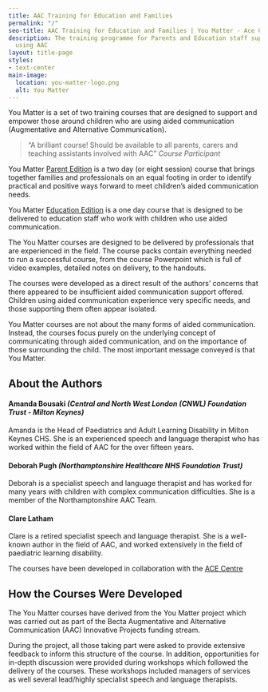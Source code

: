 ```yaml
---
title: AAC Training for Education and Families
permalink: "/"
seo-title: AAC Training for Education and Families | You Matter - Ace Centre
description: The training programme for Parents and Education staff supporting children
  using AAC
layout: title-page
styles:
- text-center
main-image:
  location: you-matter-logo.png
  alt: You Matter
---
```


You Matter is a set of two training courses that are designed to support and empower those around children who are using aided communication (Augmentative and Alternative Communication).

>“A brilliant course! Should be available to all parents, carers and teaching assistants involved with AAC”
*Course Participant*

You Matter [Parent Edition](/parent-edition/) is a two day (or eight session) course that brings together families and professionals on an equal footing in order to identify practical and positive ways forward to meet children’s aided communication needs.

You Matter [Education Edition](/education-edition/) is a one day course that is designed to be delivered to education staff who work with children who use aided communication.

The You Matter courses are designed to be delivered by professionals that are experienced in the field.  The course packs contain everything needed to run a successful course, from the course Powerpoint which is full of video examples, detailed notes on delivery, to the handouts.

The courses were developed as a direct result of the authors’ concerns that there appeared to be insufficient aided communication support offered. Children using aided communication experience very specific needs, and those supporting them often appear isolated.

You Matter courses are not about the many forms of aided communication.  Instead, the courses focus purely on the underlying concept of communicating through aided communication, and on the importance of those surrounding the child.  The most important message conveyed is that You Matter.

## About the Authors

#### Amanda Bousaki *(Central and North West London (CNWL) Foundation Trust - Milton Keynes)*

Amanda is the Head of Paediatrics and Adult Learning Disability in Milton Keynes CHS. She is an experienced speech and language therapist who has worked within the field of AAC for the over fifteen years.

#### Deborah Pugh *(Northamptonshire Healthcare NHS Foundation Trust)*

Deborah is a specialist speech and language therapist and has worked for many years with children with complex communication difficulties. She is a member of the Northamptonshire AAC Team.

#### Clare Latham

Clare is a retired specialist speech and language therapist. She is a well-known author in the field of AAC, and worked extensively in the field of paediatric learning disability.

The courses have been developed in collaboration with the [ACE Centre](https://acecentre.org.uk)

## How the Courses Were Developed
The You Matter courses have derived from the You Matter project which was carried out as part of the Becta Augmentative and Alternative Communication (AAC) Innovative Projects funding stream.

During the project, all those taking part were asked to provide extensive feedback to inform this structure of the course. In addition, opportunities for in-depth discussion were provided during workshops which followed the delivery of the courses. These workshops included managers of services as well several lead/highly specialist speech and language therapists.
